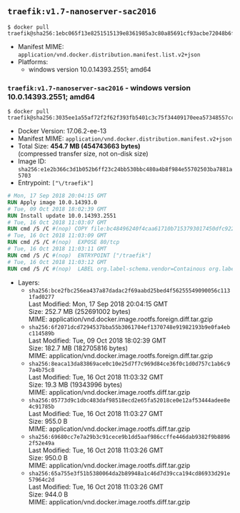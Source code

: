 ## `traefik:v1.7-nanoserver-sac2016`

```console
$ docker pull traefik@sha256:1ebc065f13e8251515139e8361985a3c80a85691cf93acbe72048b6f0b4a17b2
```

-	Manifest MIME: `application/vnd.docker.distribution.manifest.list.v2+json`
-	Platforms:
	-	windows version 10.0.14393.2551; amd64

### `traefik:v1.7-nanoserver-sac2016` - windows version 10.0.14393.2551; amd64

```console
$ docker pull traefik@sha256:3035ee1a55af72f2f62f393fb5401c3c75f34409170eea57348557cc0e49b89c
```

-	Docker Version: 17.06.2-ee-13
-	Manifest MIME: `application/vnd.docker.distribution.manifest.v2+json`
-	Total Size: **454.7 MB (454743663 bytes)**  
	(compressed transfer size, not on-disk size)
-	Image ID: `sha256:e1e2b366c3d1b052b6ff23c24bb530bbc480a4b8f984e55702503ba7881a5703`
-	Entrypoint: `["\/traefik"]`

```dockerfile
# Mon, 17 Sep 2018 20:04:15 GMT
RUN Apply image 10.0.14393.0
# Tue, 09 Oct 2018 18:02:39 GMT
RUN Install update 10.0.14393.2551
# Tue, 16 Oct 2018 11:03:07 GMT
RUN cmd /S /C #(nop) COPY file:bc48496240f4caa61710b7153793017450dfc9229cbbc02c7ffb8e32877645ff in \traefik.exe 
# Tue, 16 Oct 2018 11:03:09 GMT
RUN cmd /S /C #(nop)  EXPOSE 80/tcp
# Tue, 16 Oct 2018 11:03:11 GMT
RUN cmd /S /C #(nop)  ENTRYPOINT ["/traefik"]
# Tue, 16 Oct 2018 11:03:12 GMT
RUN cmd /S /C #(nop)  LABEL org.label-schema.vendor=Containous org.label-schema.url=https://traefik.io org.label-schema.name=Traefik org.label-schema.description=A modern reverse-proxy org.label-schema.version=v1.7.3 org.label-schema.docker.schema-version=1.0
```

-	Layers:
	-	`sha256:bce2fbc256ea437a87dadac2f69aabd25bed4f56255549090056c1131fad0277`  
		Last Modified: Mon, 17 Sep 2018 20:04:15 GMT  
		Size: 252.7 MB (252691002 bytes)  
		MIME: application/vnd.docker.image.rootfs.foreign.diff.tar.gzip
	-	`sha256:6f2071dcd7294537bba55b3061704ef1370748e91982193b9e0fa4ebc114589b`  
		Last Modified: Tue, 09 Oct 2018 18:02:39 GMT  
		Size: 182.7 MB (182705816 bytes)  
		MIME: application/vnd.docker.image.rootfs.foreign.diff.tar.gzip
	-	`sha256:8eaca13da83869ace0c10e25d7f7c969d84ce36f0c1d0d757c1ab6c97a4b75c8`  
		Last Modified: Tue, 16 Oct 2018 11:03:32 GMT  
		Size: 19.3 MB (19343996 bytes)  
		MIME: application/vnd.docker.image.rootfs.diff.tar.gzip
	-	`sha256:05773d9c1dbc483daf98518ecd2e65fa52018ce0e12af53444adee8e4c91785b`  
		Last Modified: Tue, 16 Oct 2018 11:03:27 GMT  
		Size: 955.0 B  
		MIME: application/vnd.docker.image.rootfs.diff.tar.gzip
	-	`sha256:69680cc7e7a29b3c91cece9b1dd5aaf986ccffe446dab9382f9b88962f52e49a`  
		Last Modified: Tue, 16 Oct 2018 11:03:26 GMT  
		Size: 950.0 B  
		MIME: application/vnd.docker.image.rootfs.diff.tar.gzip
	-	`sha256:65a755e3f51b5380064da2b89948a1c46d7d39cca194cd86933d291e57964c2d`  
		Last Modified: Tue, 16 Oct 2018 11:03:26 GMT  
		Size: 944.0 B  
		MIME: application/vnd.docker.image.rootfs.diff.tar.gzip
